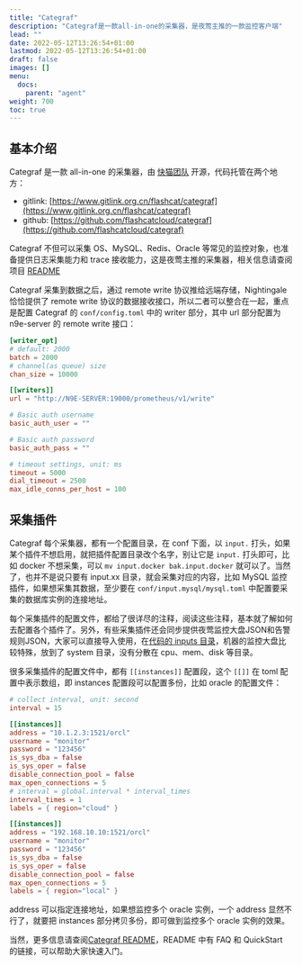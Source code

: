 ```yaml
---
title: "Categraf"
description: "Categraf是一款all-in-one的采集器，是夜莺主推的一款监控客户端"
lead: ""
date: 2022-05-12T13:26:54+01:00
lastmod: 2022-05-12T13:26:54+01:00
draft: false
images: []
menu:
  docs:
    parent: "agent"
weight: 700
toc: true
---
```


## 基本介绍

Categraf 是一款 all-in-one 的采集器，由 [快猫团队](https://flashcat.cloud) 开源，代码托管在两个地方：

- gitlink: [https://www.gitlink.org.cn/flashcat/categraf](https://www.gitlink.org.cn/flashcat/categraf)
- github: [https://github.com/flashcatcloud/categraf](https://github.com/flashcatcloud/categraf)

Categraf 不但可以采集 OS、MySQL、Redis、Oracle 等常见的监控对象，也准备提供日志采集能力和 trace 接收能力，这是夜莺主推的采集器，相关信息请查阅项目 [README](https://www.gitlink.org.cn/flashcat/categraf/tree/main/README.md)

Categraf 采集到数据之后，通过 remote write 协议推给远端存储，Nightingale 恰恰提供了 remote write 协议的数据接收接口，所以二者可以整合在一起，重点是配置 Categraf 的 `conf/config.toml` 中的 writer 部分，其中 url 部分配置为 n9e-server 的 remote write 接口：

```toml
[writer_opt]
# default: 2000
batch = 2000
# channel(as queue) size
chan_size = 10000

[[writers]]
url = "http://N9E-SERVER:19000/prometheus/v1/write"

# Basic auth username
basic_auth_user = ""

# Basic auth password
basic_auth_pass = ""

# timeout settings, unit: ms
timeout = 5000
dial_timeout = 2500
max_idle_conns_per_host = 100
```

## 采集插件

Categraf 每个采集器，都有一个配置目录，在 conf 下面，以 `input.` 打头，如果某个插件不想启用，就把插件配置目录改个名字，别让它是 `input.` 打头即可，比如 docker 不想采集，可以 `mv input.docker bak.input.docker` 就可以了。当然了，也并不是说只要有 input.xx 目录，就会采集对应的内容，比如 MySQL 监控插件，如果想采集其数据，至少要在 `conf/input.mysql/mysql.toml` 中配置要采集的数据库实例的连接地址。

每个采集插件的配置文件，都给了很详尽的注释，阅读这些注释，基本就了解如何去配置各个插件了。另外，有些采集插件还会同步提供夜莺监控大盘JSON和告警规则JSON，大家可以直接导入使用，在[代码的 inputs 目录](https://www.gitlink.org.cn/flashcat/categraf/tree/main/inputs)，机器的监控大盘比较特殊，放到了 system 目录，没有分散在 cpu、mem、disk 等目录。

很多采集插件的配置文件中，都有 `[[instances]]` 配置段，这个 `[[]]` 在 toml 配置中表示数组，即 instances 配置段可以配置多份，比如 oracle 的配置文件：

```toml
# collect interval, unit: second
interval = 15

[[instances]]
address = "10.1.2.3:1521/orcl"
username = "monitor"
password = "123456"
is_sys_dba = false
is_sys_oper = false
disable_connection_pool = false
max_open_connections = 5
# interval = global.interval * interval_times
interval_times = 1
labels = { region="cloud" }

[[instances]]
address = "192.168.10.10:1521/orcl"
username = "monitor"
password = "123456"
is_sys_dba = false
is_sys_oper = false
disable_connection_pool = false
max_open_connections = 5
labels = { region="local" }
```

address 可以指定连接地址，如果想监控多个 oracle 实例，一个 address 显然不行了，就要把 instances 部分拷贝多份，即可做到监控多个 oracle 实例的效果。

当然，更多信息请查阅[Categraf README](https://www.gitlink.org.cn/flashcat/categraf/tree/main/README.md)，README 中有 FAQ 和 QuickStart 的链接，可以帮助大家快速入门。